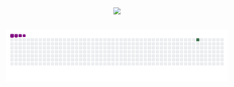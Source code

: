 
<h1 align="center">
<img src="https://readme-typing-svg.herokuapp.com/?font=Righteous&size=35&center=true&vCenter=true&width=500&height=70&duration=4000&lines=Olá!+;+Me+chamo+Victor!;" />

![snake gif](https://github.com/Victor-Leitedeof/Victor-Leitedeof/blob/output/github-contribution-grid-snake.gif)









